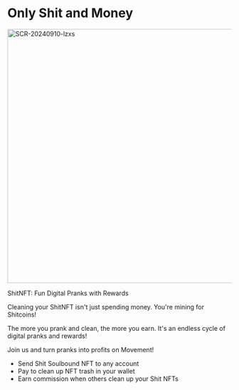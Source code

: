 # Only Shit and Money

<img width="570" alt="SCR-20240910-lzxs" src="https://github.com/user-attachments/assets/29c26d40-b90e-4d2f-9375-2ec768123b37">

ShitNFT: Fun Digital Pranks with Rewards

Cleaning your ShitNFT isn't just spending money. You're mining for Shitcoins!

The more you prank and clean, the more you earn. It's an endless cycle of digital pranks and rewards!


Join us and turn pranks into profits on Movement!

- Send Shit Soulbound NFT to any account
- Pay to clean up NFT trash in your wallet
- Earn commission when others clean up your Shit NFTs
